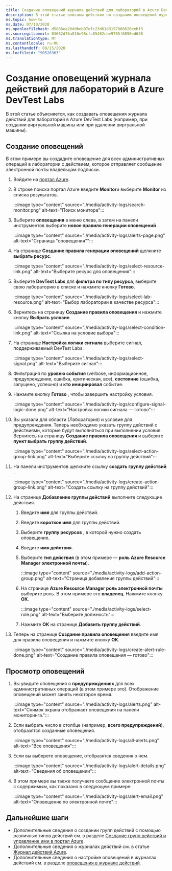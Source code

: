 ```yaml
---
title: Создание оповещений журнала действий для лабораторий в Azure DevTest Labs
description: В этой статье описаны действия по созданию оповещений журнала действий для лаборатории в Azure DevTest Labs.
ms.topic: how-to
ms.date: 07/10/2020
ms.openlocfilehash: d5886ea26ddbeb07efc23d61d3197860620eebf3
ms.sourcegitcommit: 03662d76a816e98cfc85462cbe9705f6890ed638
ms.translationtype: MT
ms.contentlocale: ru-RU
ms.lasthandoff: 09/15/2020
ms.locfileid: "90526363"
---
```

# <a name="create-activity-log-alerts-for-labs-in-azure-devtest-labs"></a>Создание оповещений журнала действий для лабораторий в Azure DevTest Labs
В этой статье объясняется, как создавать оповещения журнала действий для лабораторий в Azure DevTest Labs (например, при создании виртуальной машины или при удалении виртуальной машины).

## <a name="create-alerts"></a>Создание оповещений
В этом примере вы создадите оповещение для всех административных операций в лаборатории с действием, которое отправляет сообщение электронной почты владельцам подписки. 

1. Войдите на [портал Azure](https://portal.azure.com).
1. В строке поиска портал Azure введите **Monitor**и выберите **Monitor** из списка результатов. 

    :::image type="content" source="./media/activity-logs/search-monitor.png" alt-text="Поиск монитора":::        
1. Выберите **оповещения** в меню слева, а затем на панели инструментов выберите **новое правило генерации оповещений** . 

    :::image type="content" source="./media/activity-logs/alerts-page.png" alt-text="Страница "оповещения"":::    
1. На странице **Создание правила генерации оповещений** щелкните **выбрать ресурс**. 

    :::image type="content" source="./media/activity-logs/select-resource-link.png" alt-text="Выберите ресурс для оповещения":::        
1. Выберите **DevTest Labs** для **фильтра по типу ресурса**, выберите свою лабораторию в списке и нажмите кнопку **Готово**.

    :::image type="content" source="./media/activity-logs/select-lab-resource.png" alt-text="Выбор лаборатории в качестве ресурса":::
1. Вернитесь на страницу **Создание правила оповещения** и нажмите кнопку **Выбрать условие**. 

    :::image type="content" source="./media/activity-logs/select-condition-link.png" alt-text="Ссылка на условие выбора":::    
1. На странице **Настройка логики сигнала** выберите сигнал, поддерживаемый DevTest Labs. 

    :::image type="content" source="./media/activity-logs/select-signal.png" alt-text="Выберите сигнал":::
1. Фильтрация по **уровню события** (verbose, информационное, предупреждение, ошибка, критическая, все), **состояние** (ошибка, запущено, успешно) и **кто инициировал** событие. 
1. Нажмите кнопку **Готово** , чтобы завершить настройку условия. 

    :::image type="content" source="./media/activity-logs/configure-signal-logic-done.png" alt-text="Настройка логики сигнала — готово":::
1. Вы указали для области (Лаборатория) и условие для предупреждения. Теперь необходимо указать группу действий с действиями, которые будут выполняться при выполнении условия. Вернитесь на страницу **Создание правила оповещения** и выберите **пункт выбрать группу действий**. 

    :::image type="content" source="./media/activity-logs/select-action-group-link.png" alt-text="Выберите ссылку на группу действий":::
1. На панели инструментов щелкните ссылку **создать группу действий** . 

    :::image type="content" source="./media/activity-logs/create-action-group-link.png" alt-text="Создать ссылку на группу действий":::
1. На странице **Добавление группы действий** выполните следующие действия.
    1. Введите **имя** для группы действий.
    1. Введите **короткое имя** для группы действий. 
    1. Выберите **группу ресурсов** , в которой нужно создать оповещение. 
    1. Введите **имя действия**. 
    1. Выберите **тип действия** (в этом примере — **роль Azure Resource Manager электронной почты**). 

        :::image type="content" source="./media/activity-logs/add-action-group.png" alt-text="Страница добавления группы действий":::
    1. На странице **Azure Resource Manager роль электронной почты** выберите роль. В этом примере это **владелец**. Нажмите кнопку **ОК**. 

        :::image type="content" source="./media/activity-logs/select-role.png" alt-text="Выберите должность":::            
    1. Нажмите **ОК** на странице **Добавить группу действий**. 
1. Теперь на странице **Создание правила оповещения** введите имя для правила оповещения и нажмите кнопку **ОК**. 

    :::image type="content" source="./media/activity-logs/create-alert-rule-done.png" alt-text="Создание правила оповещения — готово":::

## <a name="view-alerts"></a>Просмотр оповещений 
1. Вы увидите оповещения о **предупреждениях** для всех административных операций (в этом примере это). Отображение оповещений может занять некоторое время. 

    :::image type="content" source="./media/activity-logs/alerts.png" alt-text="Снимок экрана отображает оповещения на панели мониторинга.":::
1. Если выбрать число в столбце (например, **всего предупреждений**), отобразятся созданные оповещения. 

    :::image type="content" source="./media/activity-logs/all-alerts.png" alt-text="Все оповещения":::
1. Если вы выберете оповещение, отобразятся сведения о нем. 

    :::image type="content" source="./media/activity-logs/alert-details.png" alt-text="Сведения об оповещении":::
1. В этом примере вы также получаете сообщение электронной почты с содержимым, как показано в следующем примере: 

    :::image type="content" source="./media/activity-logs/alert-email.png" alt-text="Оповещение по электронной почте":::

## <a name="next-steps"></a>Дальнейшие шаги
- Дополнительные сведения о создании групп действий с помощью различных типов действий см. в разделе [Создание групп действий и управление ими в портал Azure](../azure-monitor/platform/action-groups.md).
- Дополнительные сведения о журналах действий см. в статье  [Журнал действий Azure](../azure-monitor/platform/activity-log.md).
- Дополнительные сведения о настройке оповещений в журналах действий см. в разделе [оповещения в журнале действий](../azure-monitor/platform/activity-log-alerts.md).

